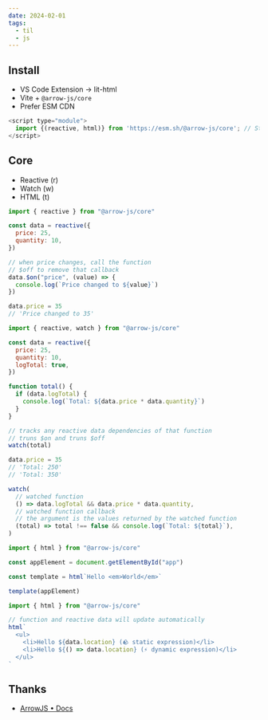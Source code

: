 ```yaml
---
date: 2024-02-01
tags:
  - til
  - js
---
```


## Install

- VS Code Extension -> lit-html
- Vite + `@arrow-js/core`
- Prefer ESM CDN

```js
<script type="module">
  import {(reactive, html)} from 'https://esm.sh/@arrow-js/core'; // Start your app here!
</script>
```

## Core

- Reactive (r)
- Watch (w)
- HTML (t)

```js
import { reactive } from "@arrow-js/core"

const data = reactive({
  price: 25,
  quantity: 10,
})

// when price changes, call the function
// $off to remove that callback
data.$on("price", (value) => {
  console.log(`Price changed to ${value}`)
})

data.price = 35
// 'Price changed to 35'
```

```js
import { reactive, watch } from "@arrow-js/core"

const data = reactive({
  price: 25,
  quantity: 10,
  logTotal: true,
})

function total() {
  if (data.logTotal) {
    console.log(`Total: ${data.price * data.quantity}`)
  }
}

// tracks any reactive data dependencies of that function
// truns $on and truns $off
watch(total)

data.price = 35
// 'Total: 250'
// 'Total: 350'
```

```js
watch(
  // watched function
  () => data.logTotal && data.price * data.quantity,
  // watched function callback
  // the argument is the values returned by the watched function
  (total) => total !== false && console.log(`Total: ${total}`),
)
```

```js
import { html } from "@arrow-js/core"

const appElement = document.getElementById("app")

const template = html`Hello <em>World</em>`

template(appElement)
```

```js
import { html } from "@arrow-js/core"

// function and reactive data will update automatically
html`
  <ul>
    <li>Hello ${data.location} (🪨 static expression)</li>
    <li>Hello ${() => data.location} (⚡ dynamic expression)</li>
  </ul>
`
```

## Thanks

- [ArrowJS • Docs](https://www.arrow-js.com/docs/)
